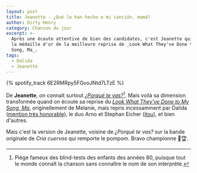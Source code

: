 ```yaml
---
layout: post
title: Jeanette - ¿Qué le han hecho a mi canción, mamá?
author: Dirty Henry
category: Chanson du jour
excerpt: >-
  Après une écoute attentive de bien des candidates, c'est Jeanette qui remporte
  la médaille d'or de la meilleure reprise de _Look What They've Done to My
  Song, Ma_.
tags:
  - Dalida
  - Jeanette
---
```


{% spotify_track 6E2RMRpy5FGvoJNtd7LTzE %}

De **Jeanette**, on connaît surtout [_¿Porqué te vas?_][1][^1]. Mais voilà sa
dimension transformée quand on écoute sa reprise du [_Look What They've Done to
My Song, Ma_][3], originellement de Melanie, mais repris incessamment par Dalida
([mention très honorable][2]), le duo Arno et Stephan Eicher ([itou][4]), et
bien d'autres.

Mais c'est la version de Jeanette, voisine de _¿Porqué te vas?_ sur la bande
originale de _Cría cuervos_ qui remporte le pompom. Bravo championne 🥇🏆.

[1]:
  https://open.spotify.com/track/11rsK9GDZ9UdWsxtDqnMmN?si=GUqyj0x7QUasrceOFU_4pQ
[2]:
  https://open.spotify.com/track/5JVCigVOa4CtjZcHvXMsfG?si=FHiqJ4rsQXCExQBKrvrgNw
[3]: https://fr.wikipedia.org/wiki/What_Have_They_Done_to_My_Song,_Ma
[4]: https://youtu.be/17BoibDTKxk

[^1]:
    Piège fameux des blind-tests des enfants des années 80, puisque tout le
    monde connaît la chanson sans connaître le nom de son interprète.
